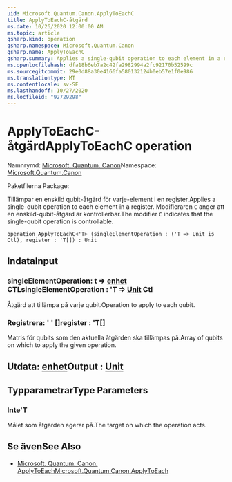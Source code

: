 ```yaml
---
uid: Microsoft.Quantum.Canon.ApplyToEachC
title: ApplyToEachC-åtgärd
ms.date: 10/26/2020 12:00:00 AM
ms.topic: article
qsharp.kind: operation
qsharp.namespace: Microsoft.Quantum.Canon
qsharp.name: ApplyToEachC
qsharp.summary: Applies a single-qubit operation to each element in a register. The modifier `C` indicates that the single-qubit operation is controllable.
ms.openlocfilehash: dfa18b6eb7a2c42fa2982994a2fc92170b52599c
ms.sourcegitcommit: 29e0d88a30e4166fa580132124b0eb57e1f0e986
ms.translationtype: MT
ms.contentlocale: sv-SE
ms.lasthandoff: 10/27/2020
ms.locfileid: "92729298"
---
```

# <a name="applytoeachc-operation"></a><span data-ttu-id="bfc47-102">ApplyToEachC-åtgärd</span><span class="sxs-lookup"><span data-stu-id="bfc47-102">ApplyToEachC operation</span></span>

<span data-ttu-id="bfc47-103">Namnrymd: [Microsoft. Quantum. Canon](xref:Microsoft.Quantum.Canon)</span><span class="sxs-lookup"><span data-stu-id="bfc47-103">Namespace: [Microsoft.Quantum.Canon](xref:Microsoft.Quantum.Canon)</span></span>

<span data-ttu-id="bfc47-104">Paketfilerna [](https://nuget.org/packages/)</span><span class="sxs-lookup"><span data-stu-id="bfc47-104">Package: [](https://nuget.org/packages/)</span></span>


<span data-ttu-id="bfc47-105">Tillämpar en enskild qubit-åtgärd för varje-element i en register.</span><span class="sxs-lookup"><span data-stu-id="bfc47-105">Applies a single-qubit operation to each element in a register.</span></span>
<span data-ttu-id="bfc47-106">Modifieraren `C` anger att en enskild-qubit-åtgärd är kontrollerbar.</span><span class="sxs-lookup"><span data-stu-id="bfc47-106">The modifier `C` indicates that the single-qubit operation is controllable.</span></span>

```qsharp
operation ApplyToEachC<'T> (singleElementOperation : ('T => Unit is Ctl), register : 'T[]) : Unit
```


## <a name="input"></a><span data-ttu-id="bfc47-107">Indata</span><span class="sxs-lookup"><span data-stu-id="bfc47-107">Input</span></span>

### <a name="singleelementoperation--t--unit-ctl"></a><span data-ttu-id="bfc47-108">singleElementOperation: t => [enhet](xref:microsoft.quantum.lang-ref.unit) CTL</span><span class="sxs-lookup"><span data-stu-id="bfc47-108">singleElementOperation : 'T => [Unit](xref:microsoft.quantum.lang-ref.unit) Ctl</span></span>

<span data-ttu-id="bfc47-109">Åtgärd att tillämpa på varje qubit.</span><span class="sxs-lookup"><span data-stu-id="bfc47-109">Operation to apply to each qubit.</span></span>


### <a name="register--t"></a><span data-ttu-id="bfc47-110">Registrera: ' ' []</span><span class="sxs-lookup"><span data-stu-id="bfc47-110">register : 'T[]</span></span>

<span data-ttu-id="bfc47-111">Matris för qubits som den aktuella åtgärden ska tillämpas på.</span><span class="sxs-lookup"><span data-stu-id="bfc47-111">Array of qubits on which to apply the given operation.</span></span>



## <a name="output--unit"></a><span data-ttu-id="bfc47-112">Utdata: [enhet](xref:microsoft.quantum.lang-ref.unit)</span><span class="sxs-lookup"><span data-stu-id="bfc47-112">Output : [Unit](xref:microsoft.quantum.lang-ref.unit)</span></span>



## <a name="type-parameters"></a><span data-ttu-id="bfc47-113">Typparametrar</span><span class="sxs-lookup"><span data-stu-id="bfc47-113">Type Parameters</span></span>

### <a name="t"></a><span data-ttu-id="bfc47-114">Inte</span><span class="sxs-lookup"><span data-stu-id="bfc47-114">'T</span></span>

<span data-ttu-id="bfc47-115">Målet som åtgärden agerar på.</span><span class="sxs-lookup"><span data-stu-id="bfc47-115">The target on which the operation acts.</span></span>

## <a name="see-also"></a><span data-ttu-id="bfc47-116">Se även</span><span class="sxs-lookup"><span data-stu-id="bfc47-116">See Also</span></span>

- [<span data-ttu-id="bfc47-117">Microsoft. Quantum. Canon. ApplyToEach</span><span class="sxs-lookup"><span data-stu-id="bfc47-117">Microsoft.Quantum.Canon.ApplyToEach</span></span>](xref:Microsoft.Quantum.Canon.ApplyToEach)